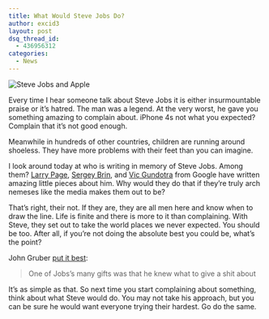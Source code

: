 ```yaml
---
title: What Would Steve Jobs Do?
author: excid3
layout: post
dsq_thread_id:
  - 436956312
categories:
  - News
---
```

![][1]

Every time I hear someone talk about Steve Jobs it is either insurmountable praise or it’s hatred. The man was a legend. At the very worst, he gave you something amazing to complain about. iPhone 4s not what you expected? Complain that it’s not good enough.

Meanwhile in hundreds of other countries, children are running around shoeless. They have more problems with their feet than you can imagine.

I look around today at who is writing in memory of Steve Jobs. Among them? [Larry Page][2], [Sergey Brin][3], and [Vic Gundotra][4] from Google have written amazing little pieces about him. Why would they do that if they’re truly arch nemeses like the media makes them out to be?

That’s right, their not. If they are, they are all men here and know when to draw the line. Life is finite and there is more to it than complaining. With Steve, they set out to take the world places we never expected. You should be too. After all, if you’re not doing the absolute best you could be, what’s the point?

John Gruber [put it best][5]:

> One of Jobs’s many gifts was that he knew what to give a shit about

It’s as simple as that. So next time you start complaining about something, think about what Steve would do. You may not take his approach, but you can be sure he would want everyone trying their hardest. Go do the same.

   [1]: http://i.imgur.com/SCoJ0.png (Steve Jobs and Apple)
   [2]: https://plus.google.com/106699287110566383664/posts/Lk33q6S728e
   [3]: https://plus.google.com/106699287110566383664/posts/MqLT3sJhicG
   [4]: https://plus.google.com/106699287110566383664/posts/iHUWXUnD4VJ
   [5]: http://daringfireball.net/2011/10/universe_dented_grass_underfoot
